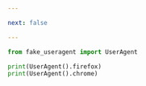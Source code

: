 ```yaml
---

next: false

---
```




<BlogInfo id="1118" title="4.fakeuseragent" author="白日梦想猿" pv=0 read_times=0 pre_cost_time="0分4秒" category="爬虫学习" tag_list="['爬虫学习']" create_time="2020.05.29 18:20:21" update_time="2021.07.13 15:44:42" />

```python
from fake_useragent import UserAgent

print(UserAgent().firefox)
print(UserAgent().chrome)
```



<ActionBox />
